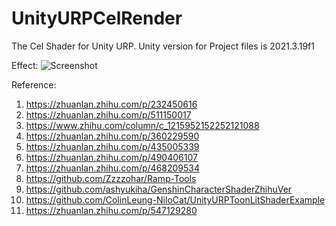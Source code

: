 # UnityURPCelRender
The Cel Shader for Unity URP. Unity version for Project files is 2021.3.19f1

Effect:
![Screenshot](https://github.com/EricMeteorite/UnityURPCelRender/assets/70465132/f7ba7b18-d9e9-48ba-8534-1b3cda8d23b6)

Reference:
1. https://zhuanlan.zhihu.com/p/232450616
2. https://zhuanlan.zhihu.com/p/511150017
3. https://www.zhihu.com/column/c_1215952152252121088
4. https://zhuanlan.zhihu.com/p/360229590
5. https://zhuanlan.zhihu.com/p/435005339
6. https://zhuanlan.zhihu.com/p/490406107
7. https://zhuanlan.zhihu.com/p/468209534
8. https://github.com/Zzzzohar/Ramp-Tools
9. https://github.com/ashyukiha/GenshinCharacterShaderZhihuVer
10. https://github.com/ColinLeung-NiloCat/UnityURPToonLitShaderExample
11. https://zhuanlan.zhihu.com/p/547129280
